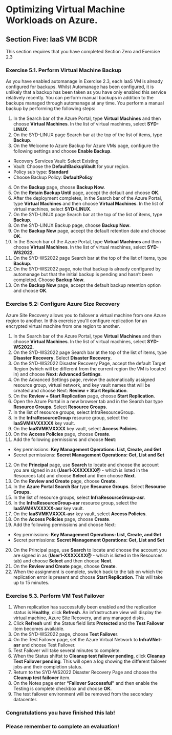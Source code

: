 # Optimizing Virtual Machine Workloads on Azure.

## Section Five: IaaS VM BCDR

This section requires that you have completed Section Zero and Exercise 2.3

### Exercise 5.1. Perform Virtual Machine Backup

As you have enabled automanage in Exercise 2.3, each IaaS VM is already configured for backups. Whilst Automanage has been configured, it is unlikely that a backup has been taken as you have only enabled this service relatively recently. You can perform manual backups in addition to the backups managed through automanage at any time. You perform a manual backup by performing the following steps:

1. In the Search bar of the Azure Portal, type **Virtual Machines** and then choose **Virtual Machines**. In the list of virtual machines, select **SYD-LINUX**.
2. On the SYD-LINUX page Search bar at the top of the list of items, type **Backup**.
3. On the Welcome to Azure Backup for Azure VMs page, configure the following settings and choose **Enable Backup**.
- Recovery Services Vault: Select Existing
- Vault: Choose the **DefaultBackupVault** for your region.
- Policy sub type: **Standard**
- Choose Backup Policy: **DefaultPolicy**
4. On the **Backup** page, choose **Backup Now**.
5. On the **Retain Backup Until** page, accept the default and choose **OK**.
6. After the deployment completes, in the Search bar of the Azure Portal, type **Virtual Machines** and then choose **Virtual Machines**. In the list of virtual machines, select **SYD-LINUX**.
7. On the SYD-LINUX page Search bar at the top of the list of items, type **Backup**.
8. On the SYD-LINUX Backup page, choose **Backup Now**.
9. On the **Backup Now** page, accept the default retention date and choose **OK**.
10. In the Search bar of the Azure Portal, type **Virtual Machines** and then choose **Virtual Machines**. In the list of virtual machines, select **SYD-WS2022**.
11. On the SYD-WS2022 page Search bar at the top of the list of items, type **Backup**.
12. On the SYD-WS2022 page, note that backup is already configured by automanage but that the initial backup is pending and hasn’t been completed. Choose **Backup Now**.
13. On the **Backup Now** page, accept the default backup retention option and choose **OK**.

### Exercise 5.2: Configure Azure Size Recovery

Azure Site Recovery allows you to failover a virtual machine from one Azure region to another. In this exercise you'll configure replication for an encrypted virtual machine from one region to another.

1. In the Search bar of the Azure Portal, type **Virtual Machines** and then choose **Virtual Machines**. In the list of virtual machines, select **SYD-WS2022**.
2. On the SYD-WS2022 page Search bar at the top of the list of items, type **Disaster Recovery**. Select **Disaster Recovery**.
3. On the SYD-WS2022 Disaster Recovery Page, accept the default Target Region (which will be different from the current region the VM is located in) and choose **Next: Advanced Settings**.
4. On the Advanced Settings page, review the automatically assigned resource group, virtual network, and key vault names that will be created and choose Next: **Review + Start Replication**.
5.  On the **Review + Start Replication** page, choose **Start Replication**.
6.  Open the Azure Portal in a new browser tab and in the Search bar type **Resource Groups**. Select **Resource Groups**.
7.  In the list of resource groups, select InfraResourceGroup.
8.  In the **InfraResourceGroup** resource group, select the **IaaSVMKVXXXXX** key vault.
9.  On the **IaaSVMKVXXXX** key vault, select **Access Policies**.
10. On the **Access Policies** page, choose **Create**.
11. Add the following permissions and choose **Next**:
- Key permissions: **Key Management Operations: List, Create, and Get**
- Secret permissions: **Secret Management Operations: Get, List and Set**
12. On the **Principal** page, use **Search** to locate and choose the account you are signed in as (**User1-XXXXXXX@** - which is listed in the Resources tab) and choose **Select** and then choose **Next**.
13. On the **Review and Create** page, choose **Create**.
14. In the **Azure Portal Search Bar** type **Resource Groups**. Select **Resource Groups**.
15. In the list of resource groups, select **InfraResourceGroup-asr**.
16. In the **InfraResourceGroup-asr** resource group, select the **IaaSVMKVXXXXX-asr** key vault.
17. On the **IaaSVMKVXXXX-asr** key vault, select **Access Policies**.
18. On the **Access Policies** page, choose **Create**.
19. Add the following permissions and choose Next:
- Key permissions: **Key Management Operations: List, Create, and Get**
- Secret permissions: **Secret Management Operations: Get, List and Set**
20. On the Principal page, use **Search** to locate and choose the account you are signed in as (**User1-XXXXXXX@** - which is listed in the Resources tab) and choose **Select** and then choose **Next**.
21. On the **Review and Create** page, choose **Create**.
22. When the assignment is complete, switch back to the tab on which the replication error is present and choose **Start Replication**. This will take up to 15 minutes.

### Exercise 5.3. Perform VM Test Failover

1. When replication has successfully been enabled and the replication status is **Healthy**, click **Refresh**. An infrastructure view will display the virtual machine, Azure Site Recovery, and any managed disks.
2. Click **Refresh** until the Status field lists **Protected** and the **Test Failover** item becomes available.
3. On the SYD-WS2022 page, choose **Test Failover**.
4. On the Test Failover page, set the Azure Virtual Network to **InfraVNet-asr** and choose Test Failover.
5. Test Failover will take several minutes to complete.
6. When the Status shiftst to **Cleanup test failover pending**, click **Cleanup Test Failover pending**. This will open a log showing the different failover jobs and their completion status.
7. Return to the SYD-WS2022 Disaster Recovery Page and choose the **Cleanup test failover** item.
8. On the Notes page enter **“Failover Successful”** and then enable the Testing is complete checkbox and choose **OK**.
9. The test failover environment will be removed from the secondary datacenter.

### Congratulations you have finished this lab! 
### Please remember to complete an evaluation!